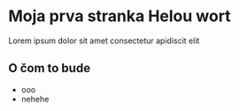 # Moja prva stranka Helou wort
Lorem ipsum dolor sit amet consectetur apidiscit elit

## O čom to bude 
- ooo
- nehehe
